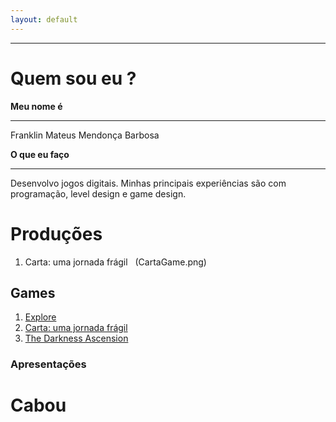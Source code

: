 ```yaml
---  
layout: default
---  
```

* * *
# **Quem sou eu** ?  

 **Meu nome é**  
 * * *  
 Franklin Mateus Mendonça Barbosa  

 **O que eu faço**  
 * * *  
 Desenvolvo jogos digitais. Minhas principais experiências são com programação, level design e game design.  
  
# **Produções**  
1. Carta: uma jornada frágil  
(CartaGame.png)  
## **Games**  
1. [Explore](https://thewordkh.github.io/Explore/)    
2. [Carta: uma jornada frágil](https://mychellangello.github.io/Carta%20uma%20jornada%20fr%C3%A1gil/)  
3. [The Darkness Ascension](https://guiegle.github.io/tda2/)    
### **Apresentações**  

# Cabou

